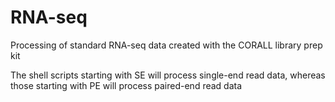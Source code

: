 # RNA-seq
Processing of standard RNA-seq data created with the CORALL library prep kit

The shell scripts starting with SE will process single-end read data, whereas those starting with PE will process paired-end read data
